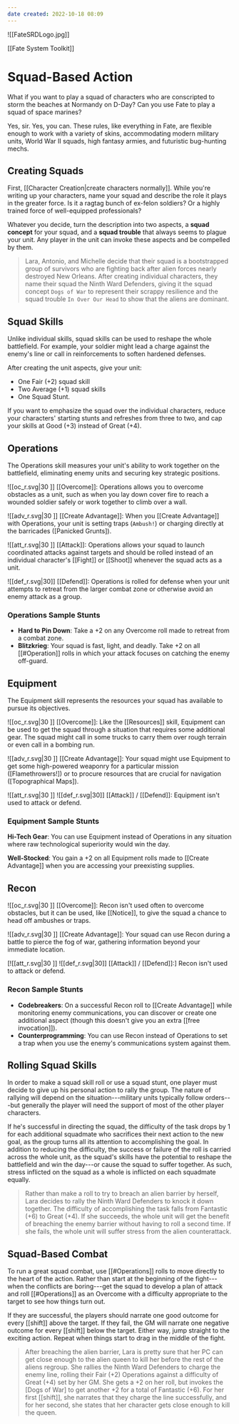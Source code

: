 ```yaml
---
date created: 2022-10-18 08:09
---
```


![[FateSRDLogo.jpg]]

[[Fate System Toolkit]]

# Squad-Based Action

What if you want to play a squad of characters who are conscripted to storm the beaches at Normandy on D-Day? Can you use Fate to play a squad of space marines?

Yes, sir. Yes, you can.  These rules, like everything in Fate, are flexible enough to work with a variety of skins, accommodating modern military units, World War II squads, high fantasy armies, and futuristic bug-hunting mechs.

## Creating Squads

First, [[Character Creation|create characters normally]]. While you're writing up your characters, name your squad and describe the role it plays in the greater force. Is it a ragtag bunch of ex-felon soldiers? Or a highly trained force of well-equipped professionals?

Whatever you decide, turn the description into two aspects, a **squad concept** for your squad, and a **squad trouble** that always seems to plague your unit. Any player in the unit can invoke these aspects and be compelled by them.

> Lara, Antonio, and Michelle decide that their squad is a bootstrapped group of survivors who are fighting back after alien forces nearly destroyed New Orleans. After creating individual characters, they name their squad the Ninth Ward Defenders, giving it the squad concept `Dogs of War` to represent their scrappy resilience and the squad trouble `In Over Our Head` to show that the aliens are dominant.

## Squad Skills

Unlike individual skills, squad skills can be used to reshape the whole battlefield. For example, your soldier might lead a charge against the enemy's line or call in reinforcements to soften hardened defenses.

After creating the unit aspects, give your unit:

- One Fair (+2) squad skill
- Two Average (+1) squad skills
- One Squad Stunt.  

If you want to emphasize the squad over the individual characters, reduce your characters' starting stunts and refreshes from three to two, and cap your skills at Good (+3) instead of Great (+4).

## Operations

The Operations skill measures your unit's ability to work together on the battlefield, eliminating enemy units and securing key strategic positions.

![[oc_r.svg|30 ]] [[Overcome]]: Operations allows you to overcome obstacles as a unit, such as when you lay down cover fire to reach a wounded soldier safely or work together to climb over a wall.

![[adv_r.svg|30 ]] [[Create Advantage]]: When you [[Create Advantage]] with Operations, your unit is setting traps (`Ambush!`) or charging directly at the barricades ([Panicked Grunts]).

![[att_r.svg|30 ]] [[Attack]]: Operations allows your squad to launch coordinated attacks against targets and should be rolled instead of an individual character's [[Fight]] or [[Shoot]] whenever the squad acts as a unit.

![[def_r.svg|30]] [[Defend]]: Operations is rolled for defense when your unit attempts to retreat from the larger combat zone or otherwise avoid an enemy attack as a group.

### Operations Sample Stunts

- **Hard to Pin Down**: Take a +2 on any Overcome roll made to retreat from a combat zone.
- **Blitzkrieg**: Your squad is fast, light, and deadly. Take +2 on all [[#Operation]] rolls in which your attack focuses on catching the enemy off-guard.

## Equipment

The Equipment skill represents the resources your squad has available to pursue its objectives.

![[oc_r.svg|30 ]] [[Overcome]]: Like the [[Resources]] skill, Equipment can be used to get the squad through a situation that requires some additional gear. The squad might call in some trucks to carry them over rough terrain or even call in a bombing run.

![[adv_r.svg|30 ]] [[Create Advantage]]: Your squad might use Equipment to get some high-powered weaponry for a particular mission ([Flamethrowers!]) or to procure resources that are crucial for navigation ([Topographical Maps]).

![[att_r.svg|30 ]] ![[def_r.svg|30]] [[Attack]] / [[Defend]]: Equipment isn't used to attack or defend.

### Equipment Sample Stunts

**Hi-Tech Gear**: You can use Equipment instead of Operations in any situation where raw technological superiority would win the day.

**Well-Stocked**: You gain a +2 on all Equipment rolls made to [[Create Advantage]] when you are accessing your preexisting supplies.

## Recon

![[oc_r.svg|30 ]] [[Overcome]]: Recon isn't used often to overcome obstacles, but it can be used, like [[Notice]], to give the squad a chance to head off ambushes or traps.

![[adv_r.svg|30 ]] [[Create Advantage]]: Your squad can use Recon during a battle to pierce the fog of war, gathering information beyond your immediate location.

[![[att_r.svg|30 ]] ![[def_r.svg|30]] [[Attack]] / [[Defend]]:] Recon isn't used to attack or defend.

### Recon Sample Stunts

- **Codebreakers**: On a successful Recon roll to [[Create Advantage]] while monitoring enemy communications, you can discover or create one additional aspect (though this doesn't give you an extra [[free invocation]]).
- **Counterprogramming**: You can use Recon instead of Operations to set a trap when you use the enemy's communications system against them.

## Rolling Squad Skills

In order to make a squad skill roll or use a squad stunt, one player must decide to give up his personal action to rally the group. The nature of rallying will depend on the situation---military units typically follow orders---but generally the player will need the support of most of the other player characters.

If he's successful in directing the squad, the difficulty of the task drops by 1 for each additional squadmate who sacrifices their next action to the new goal, as the group turns all its attention to accomplishing the goal. In addition to reducing the difficulty, the success or failure of the roll is carried across the whole unit, as the squad's skills have the potential to reshape the battlefield and win the day---or cause the squad to suffer together. As such, stress inflicted on the squad as a whole is inflicted on each squadmate equally.

> Rather than make a roll to try to breach an alien barrier by herself, Lara decides to rally the Ninth Ward Defenders to knock it down together. The difficulty of accomplishing the task falls from Fantastic (+6) to Great (+4). If she succeeds, the whole unit will get the benefit of breaching the enemy barrier without having to roll a second time. If she fails, the whole unit will suffer stress from the alien counterattack.

## Squad-Based Combat

To run a great squad combat, use [[#Operations]] rolls to move directly to the heart of the action. Rather than start at the beginning of the fight---when the conflicts are boring---get the squad to develop a plan of attack and roll [[#Operations]] as an Overcome with a difficulty appropriate to the target to see how things turn out.

If they are successful, the players should narrate one good outcome for every [[shift]] above the target. If they fail, the GM will narrate one negative outcome for every [[shift]] below the target. Either way, jump straight to the exciting action. Repeat when things start to drag in the middle of the fight.

> After breaching the alien barrier, Lara is pretty sure that her PC can get close enough to the alien queen to kill her before the rest of the aliens regroup. She rallies the Ninth Ward Defenders to charge the enemy line, rolling their Fair (+2) Operations against a difficulty of Great (+4) set by her GM. She gets a +2 on her roll, but invokes the [Dogs of War] to get another +2 for a total of Fantastic (+6). For her first [[shift]], she narrates that they charge the line successfully, and for her second, she states that her character gets close enough to kill the queen.
